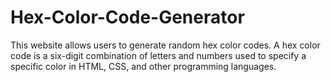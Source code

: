 # Hex-Color-Code-Generator
This website allows users to generate random hex color codes. A hex color code is a six-digit combination of letters and numbers used to specify a specific color in HTML, CSS, and other programming languages.
